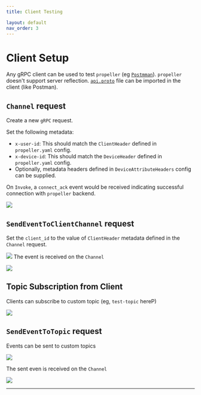 ```yaml
---
title: Client Testing

layout: default
nav_order: 3
---
```

# Client Setup

Any gRPC client can be used to test `propeller` (eg [`Postmman`](https://www.postman.com/)). `propeller` doesn't support server reflection. [`api.proto`](https://github.com/CRED-CLUB/propeller/blob/main/proto/push/v1/api.proto) file can be imported in the client (like Postman).

## `Channel` request
Create a new `gRPC` request.

Set the following metadata:
- `x-user-id`: This should match the `ClientHeader` defined in `propeller.yaml` config.
- `x-device-id`: This should match the `DeviceHeader` defined in `propeller.yaml` config.
- Optionally, metadata headers defined in `DeviceAttributeHeaders` config can be supplied.

On `Invoke`, a `connect_ack` event would be received indicating successful connection with `propeller` backend.

![](https://i.ibb.co/hLm9y8B/Screenshot-2024-11-25-at-8-38-03-AM.png)

## `SendEventToClientChannel` request

Set the `client_id` to the value of `ClientHeader` metadata defined in the `Channel` request.

![](https://i.ibb.co/cwZt3dk/Screenshot-2024-11-25-at-8-39-04-AM.png)
The event is received on the `Channel`

![](https://i.ibb.co/8Ppc6bz/Screenshot-2024-11-25-at-8-40-07-AM.png)
## Topic Subscription from Client

Clients can subscribe to custom topic (eg, `test-topic` hereP)

![](https://i.ibb.co/xLNBgYH/Screenshot-2024-11-25-at-9-12-46-AM.png)

## `SendEventToTopic` request

Events can be sent to custom topics

![](https://i.ibb.co/vPVTp38/Screenshot-2024-11-25-at-8-42-14-AM.png)

The sent even is received on the `Channel`

![](https://i.ibb.co/F3j43Kn/Screenshot-2024-11-25-at-8-42-44-AM.png)

----

